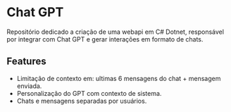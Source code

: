 # Chat GPT
Repositório dedicado a criação de uma webapi em C# Dotnet, responsável por integrar com Chat GPT e gerar interações em formato de chats.
## Features
- Limitação de contexto em: ultimas 6 mensagens do chat + mensagem enviada.
- Personalização do GPT com contexto de sistema.
- Chats e mensagens separadas por usuários.
